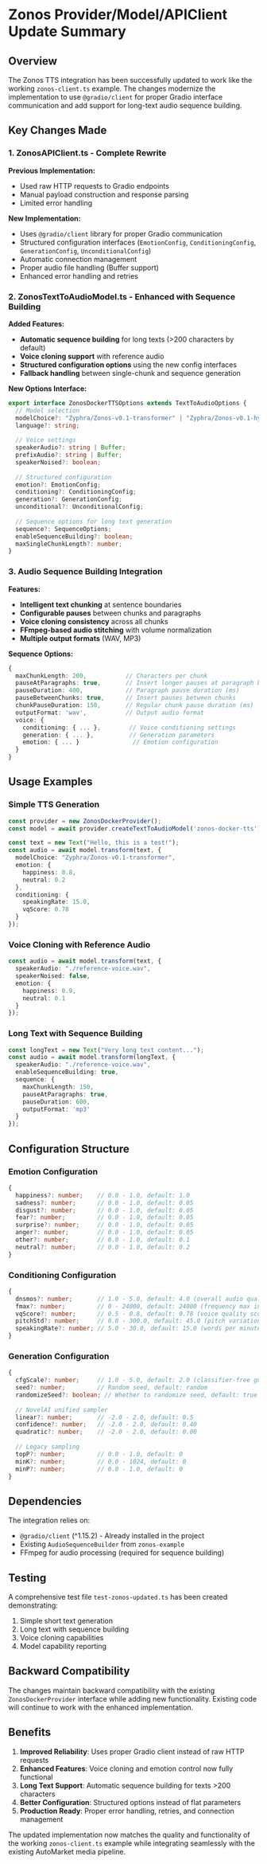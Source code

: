 # Zonos Provider/Model/APIClient Update Summary

## Overview

The Zonos TTS integration has been successfully updated to work like the working `zonos-client.ts` example. The changes modernize the implementation to use `@gradio/client` for proper Gradio interface communication and add support for long-text audio sequence building.

## Key Changes Made

### 1. ZonosAPIClient.ts - Complete Rewrite

**Previous Implementation:**
- Used raw HTTP requests to Gradio endpoints
- Manual payload construction and response parsing
- Limited error handling

**New Implementation:**
- Uses `@gradio/client` library for proper Gradio communication
- Structured configuration interfaces (`EmotionConfig`, `ConditioningConfig`, `GenerationConfig`, `UnconditionalConfig`)
- Automatic connection management
- Proper audio file handling (Buffer support)
- Enhanced error handling and retries

### 2. ZonosTextToAudioModel.ts - Enhanced with Sequence Building

**Added Features:**
- **Automatic sequence building** for long texts (>200 characters by default)
- **Voice cloning support** with reference audio
- **Structured configuration options** using the new config interfaces
- **Fallback handling** between single-chunk and sequence generation

**New Options Interface:**
```typescript
export interface ZonosDockerTTSOptions extends TextToAudioOptions {
  // Model selection
  modelChoice?: "Zyphra/Zonos-v0.1-transformer" | "Zyphra/Zonos-v0.1-hybrid";
  language?: string;
  
  // Voice settings
  speakerAudio?: string | Buffer;
  prefixAudio?: string | Buffer;
  speakerNoised?: boolean;
  
  // Structured configuration
  emotion?: EmotionConfig;
  conditioning?: ConditioningConfig;
  generation?: GenerationConfig;
  unconditional?: UnconditionalConfig;
  
  // Sequence options for long text generation
  sequence?: SequenceOptions;
  enableSequenceBuilding?: boolean;
  maxSingleChunkLength?: number;
}
```

### 3. Audio Sequence Building Integration

**Features:**
- **Intelligent text chunking** at sentence boundaries
- **Configurable pauses** between chunks and paragraphs
- **Voice cloning consistency** across all chunks
- **FFmpeg-based audio stitching** with volume normalization
- **Multiple output formats** (WAV, MP3)

**Sequence Options:**
```typescript
{
  maxChunkLength: 200,           // Characters per chunk
  pauseAtParagraphs: true,       // Insert longer pauses at paragraph breaks
  pauseDuration: 400,            // Paragraph pause duration (ms)
  pauseBetweenChunks: true,      // Insert pauses between chunks
  chunkPauseDuration: 150,       // Regular chunk pause duration (ms)
  outputFormat: 'wav',           // Output audio format
  voice: {
    conditioning: { ... },        // Voice conditioning settings
    generation: { ... },          // Generation parameters
    emotion: { ... }               // Emotion configuration
  }
}
```

## Usage Examples

### Simple TTS Generation
```typescript
const provider = new ZonosDockerProvider();
const model = await provider.createTextToAudioModel('zonos-docker-tts');

const text = new Text("Hello, this is a test!");
const audio = await model.transform(text, {
  modelChoice: "Zyphra/Zonos-v0.1-transformer",
  emotion: {
    happiness: 0.8,
    neutral: 0.2
  },
  conditioning: {
    speakingRate: 15.0,
    vqScore: 0.78
  }
});
```

### Voice Cloning with Reference Audio
```typescript
const audio = await model.transform(text, {
  speakerAudio: "./reference-voice.wav",
  speakerNoised: false,
  emotion: {
    happiness: 0.9,
    neutral: 0.1
  }
});
```

### Long Text with Sequence Building
```typescript
const longText = new Text("Very long text content...");
const audio = await model.transform(longText, {
  speakerAudio: "./reference-voice.wav",
  enableSequenceBuilding: true,
  sequence: {
    maxChunkLength: 150,
    pauseAtParagraphs: true,
    pauseDuration: 600,
    outputFormat: 'mp3'
  }
});
```

## Configuration Structure

### Emotion Configuration
```typescript
{
  happiness?: number;    // 0.0 - 1.0, default: 1.0
  sadness?: number;      // 0.0 - 1.0, default: 0.05
  disgust?: number;      // 0.0 - 1.0, default: 0.05
  fear?: number;         // 0.0 - 1.0, default: 0.05
  surprise?: number;     // 0.0 - 1.0, default: 0.05
  anger?: number;        // 0.0 - 1.0, default: 0.05
  other?: number;        // 0.0 - 1.0, default: 0.1
  neutral?: number;      // 0.0 - 1.0, default: 0.2
}
```

### Conditioning Configuration
```typescript
{
  dnsmos?: number;       // 1.0 - 5.0, default: 4.0 (overall audio quality)
  fmax?: number;         // 0 - 24000, default: 24000 (frequency max in Hz)
  vqScore?: number;      // 0.5 - 0.8, default: 0.78 (voice quality score)
  pitchStd?: number;     // 0.0 - 300.0, default: 45.0 (pitch variation)
  speakingRate?: number; // 5.0 - 30.0, default: 15.0 (words per minute)
}
```

### Generation Configuration
```typescript
{
  cfgScale?: number;     // 1.0 - 5.0, default: 2.0 (classifier-free guidance)
  seed?: number;         // Random seed, default: random
  randomizeSeed?: boolean; // Whether to randomize seed, default: true
  
  // NovelAI unified sampler
  linear?: number;       // -2.0 - 2.0, default: 0.5
  confidence?: number;   // -2.0 - 2.0, default: 0.40
  quadratic?: number;    // -2.0 - 2.0, default: 0.00
  
  // Legacy sampling
  topP?: number;         // 0.0 - 1.0, default: 0
  minK?: number;         // 0.0 - 1024, default: 0
  minP?: number;         // 0.0 - 1.0, default: 0
}
```

## Dependencies

The integration relies on:
- `@gradio/client` (^1.15.2) - Already installed in the project
- Existing `AudioSequenceBuilder` from `zonos-example`
- FFmpeg for audio processing (required for sequence building)

## Testing

A comprehensive test file `test-zonos-updated.ts` has been created demonstrating:
1. Simple short text generation
2. Long text with sequence building
3. Voice cloning capabilities
4. Model capability reporting

## Backward Compatibility

The changes maintain backward compatibility with the existing `ZonosDockerProvider` interface while adding new functionality. Existing code will continue to work with the enhanced implementation.

## Benefits

1. **Improved Reliability**: Uses proper Gradio client instead of raw HTTP requests
2. **Enhanced Features**: Voice cloning and emotion control now fully functional
3. **Long Text Support**: Automatic sequence building for texts >200 characters
4. **Better Configuration**: Structured options instead of flat parameters
5. **Production Ready**: Proper error handling, retries, and connection management

The updated implementation now matches the quality and functionality of the working `zonos-client.ts` example while integrating seamlessly with the existing AutoMarket media pipeline.
